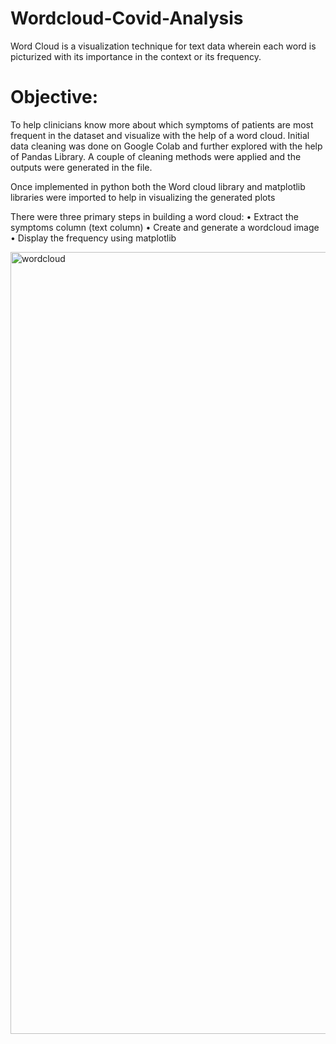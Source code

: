 # Wordcloud-Covid-Analysis

Word Cloud is a visualization technique for text data wherein each word is picturized with its importance in the context or its frequency. 

# Objective:
To help clinicians know more about which symptoms of patients are most frequent in the dataset and visualize with the help of a word cloud.
Initial data cleaning was done on Google Colab and further explored with the help of Pandas Library. A couple of cleaning methods were applied and the outputs were generated in the file. 



Once implemented in python both the Word cloud library and matplotlib libraries were imported to help in visualizing the generated plots

There were three primary steps in building a word cloud:
•	Extract the symptoms column (text column)
•	Create and generate a wordcloud image
•	Display the frequency using matplotlib 


<img width="1251" alt="wordcloud" src="https://user-images.githubusercontent.com/42086991/174858105-e5c64136-7489-4e4c-9077-7bb2ac953fd6.png">




             




                                
